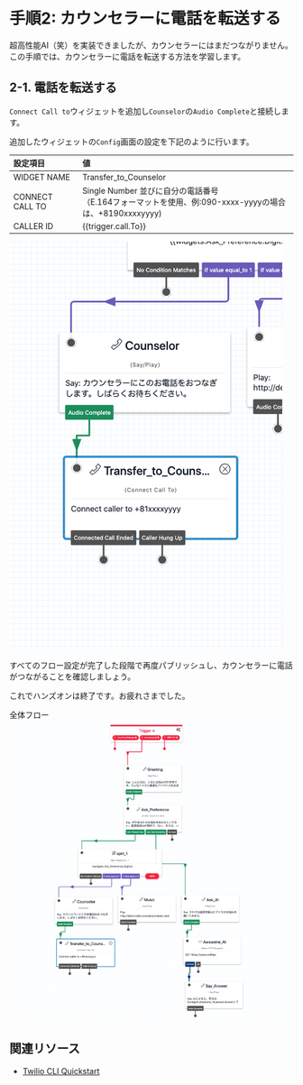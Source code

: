 #  手順2: カウンセラーに電話を転送する

超高性能AI（笑）を実装できましたが、カウンセラーにはまだつながりません。この手順では、カウンセラーに電話を転送する方法を学習します。

## 2-1. 電話を転送する

`Connect Call to`ウィジェットを追加し`Counselor`の`Audio Complete`と接続します。

追加したウィジェットの`Config`画面の設定を下記のように行います。

|設定項目|値|
|:----|:----|
|WIDGET NAME|Transfer_to_Counselor|
|CONNECT CALL TO| Single Number 並びに自分の電話番号<br>（E.164フォーマットを使用、例:090-xxxx-yyyyの場合は、+8190xxxxyyyy)|
|CALLER ID|{{trigger.call.To}}|

![フロー](../assets/03-Transfer-Call.png)


すべてのフロー設定が完了した段階で再度パブリッシュし、カウンセラーに電話がつながることを確認しましょう。

これでハンズオンは終了です。お疲れさまでした。

全体フロー  
![全体フロー](../assets/03-Complete.png)


## 関連リソース

- [Twilio CLI Quickstart](https://www.twilio.com/docs/twilio-cli/quickstart)
